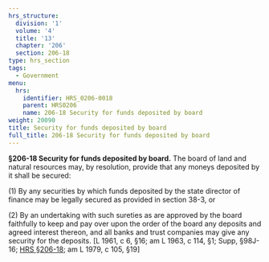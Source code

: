 ```yaml
---
hrs_structure:
  division: '1'
  volume: '4'
  title: '13'
  chapter: '206'
  section: 206-18
type: hrs_section
tags:
  - Government
menu:
  hrs:
    identifier: HRS_0206-0018
    parent: HRS0206
    name: 206-18 Security for funds deposited by board
weight: 20090
title: Security for funds deposited by board
full_title: 206-18 Security for funds deposited by board
---
```

**§206-18 Security for funds deposited by board.** The board of land and natural resources may, by resolution, provide that any moneys deposited by it shall be secured:

(1) By any securities by which funds deposited by the state director of finance may be legally secured as provided in section 38-3, or

(2) By an undertaking with such sureties as are approved by the board faithfully to keep and pay over upon the order of the board any deposits and agreed interest thereon, and all banks and trust companies may give any security for the deposits. [L 1961, c 6, §16; am L 1963, c 114, §1; Supp, §98J-16; [HRS §206-18](/title-13/chapter-206/section-206-18/); am L 1979, c 105, §19]